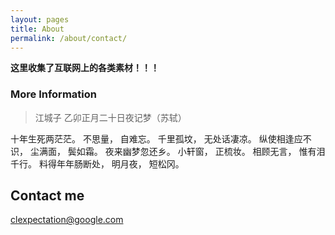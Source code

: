 ```yaml
---
layout: pages
title: About
permalink: /about/contact/
---
```


**这里收集了互联网上的各类素材！！！**

### More Information


> 江城子 乙卯正月二十日夜记梦（苏轼）

十年生死两茫茫。
不思量，
自难忘。
千里孤坟，
无处话凄凉。
纵使相逢应不识，
尘满面，
鬓如霜。
夜来幽梦忽还乡。
小轩窗，
正梳妆。
相顾无言，
惟有泪千行。
料得年年肠断处，
明月夜，
短松冈。

## Contact me

[clexpectation@google.com](mailto:clexpectation@google.com)
